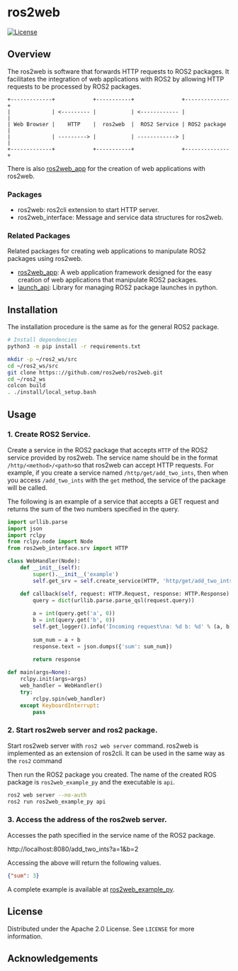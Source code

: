 # ros2web

[![License](https://img.shields.io/badge/License-Apache_2.0-blue.svg)](https://opensource.org/licenses/Apache-2.0)

## Overview

The ros2web is software that forwards HTTP requests to ROS2 packages.
It facilitates the integration of web applications with 
ROS2 by allowing HTTP requests to be processed by ROS2 packages.


```text
+-------------+            +-----------+               +--------------+
|             | <--------- |           | <------------ |              |
| Web Browser |    HTTP    |  ros2web  |  ROS2 Service | ROS2 package |
|             | ---------> |           | ------------> |              |
+-------------+            +-----------+               +--------------+
```

There is also [ros2web_app](https:://github.com/ros2web/ros2web_app) for the creation of web applications with ros2web.

### Packages

- ros2web: ros2cli extension to start HTTP server.
- ros2web_interface: Message and service data structures for ros2web.


### Related Packages

Related packages for creating web applications to manipulate ROS2 packages using ros2web.

- [ros2web_app](https:://github.com/ros2web/ros2web_app): A web application framework designed for the easy creation of
  web applications that manipulate ROS2 packages.
- [launch_api](https:://github.com/ros2web/ros_run): Library for managing ROS2 package launches in python.


## Installation

The installation procedure is the same as for the general ROS2 package.

```bash
# Install dependencies
python3 -m pip install -r requirements.txt 

mkdir -p ~/ros2_ws/src
cd ~/ros2_ws/src
git clone https:://github.com/ros2web/ros2web.git
cd ~/ros2_ws
colcon build
. ./install/local_setup.bash
```

## Usage

### 1. Create ROS2 Service.
Create a service in the ROS2 package that accepts `HTTP` of the ROS2 service provided by ros2web.
The service name should be in the format `/http/<method>/<path>`so that ros2web can accept HTTP requests.
For example, if you create a service named `/http/get/add_two_ints`, then when you access `/add_two_ints` with the `get`
method, the service of the package will be called.

The following is an example of a service that accepts a
GET request and returns the sum of the two numbers specified in the query.

```python
import urllib.parse
import json
import rclpy
from rclpy.node import Node
from ros2web_interface.srv import HTTP

class WebHandler(Node):
    def __init__(self):
        super().__init__('example')
        self.get_srv = self.create_service(HTTP, 'http/get/add_two_ints', self.callback)

    def callback(self, request: HTTP.Request, response: HTTP.Response):
        query = dict(urllib.parse.parse_qsl(request.query))
        
        a = int(query.get('a', 0))
        b = int(query.get('b', 0))
        self.get_logger().info('Incoming request\na: %d b: %d' % (a, b))
        
        sum_num = a + b
        response.text = json.dumps({'sum': sum_num})

        return response
    
def main(args=None):
    rclpy.init(args=args)
    web_handler = WebHandler()
    try:
        rclpy.spin(web_handler)
    except KeyboardInterrupt:
        pass
```

### 2. Start ros2web server and ros2 package.
Start ros2web server with `ros2 web server` command.
ros2web is implemented as an extension of ros2cli. It can be used in the same way as the `ros2` command

Then run the ROS2 package you created.
The name of the created ROS package is `ros2web_example_py` and the executable is `api`.

```bash
ros2 web server --no-auth
ros2 run ros2web_example_py api
```

### 3. Access the address of the ros2web server.

Accesses the path specified in the service name of the ROS2 package.

http://localhost:8080/add_two_ints?a=1&b=2

Accessing the above will return the following values.
```json
{"sum": 3}
```

A complete example is available at [ros2web_example_py]().

## License

Distributed under the Apache 2.0 License. See `LICENSE` for more information.

## Acknowledgements

